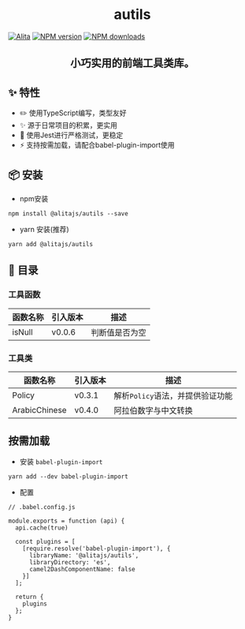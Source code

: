<h1 align="center">autils</h1>

[![Alita](https://img.shields.io/badge/alitajs-autils-blue.svg)](https://github.com/alitajs/autils)
[![NPM version](https://img.shields.io/npm/v/%40alitajs%2Fautils.svg?style=flat)](https://npmjs.org/package/@alitajs/autils)
[![NPM downloads](http://img.shields.io/npm/dm/%40alitajs%2Fautils.svg?style=flat)](https://npmjs.org/package/@alitajs/autils)

<h2 align="center">小巧实用的前端工具类库。</h2>

## ✨ 特性

* ✏️ 使用TypeScript编写，类型友好
* ✨ 源于日常项目的积累，更实用
* 🐳 使用Jest进行严格测试，更稳定
* ⚡️ 支持按需加载，请配合babel-plugin-import使用

## 📦 安装

* npm安装

```
npm install @alitajs/autils --save
```

* yarn 安装(推荐)

```
yarn add @alitajs/autils
```

## 📝 目录

### 工具函数

|函数名称|引入版本|描述|
|--|--|--|
|isNull|v0.0.6|判断值是否为空|

### 工具类

|函数名称|引入版本|描述|
|--|--|--|
|Policy|v0.3.1|解析`Policy`语法，并提供验证功能|
|ArabicChinese|v0.4.0|阿拉伯数字与中文转换|

## 按需加载

* 安装 `babel-plugin-import`

```
yarn add --dev babel-plugin-import
```

* 配置

```
// .babel.config.js

module.exports = function (api) {
  api.cache(true)

  const plugins = [
    [require.resolve('babel-plugin-import'), {
      libraryName: '@alitajs/autils',
      libraryDirectory: 'es',
      camel2DashComponentName: false
    }]
  ];

  return {
    plugins
  };
}
```
